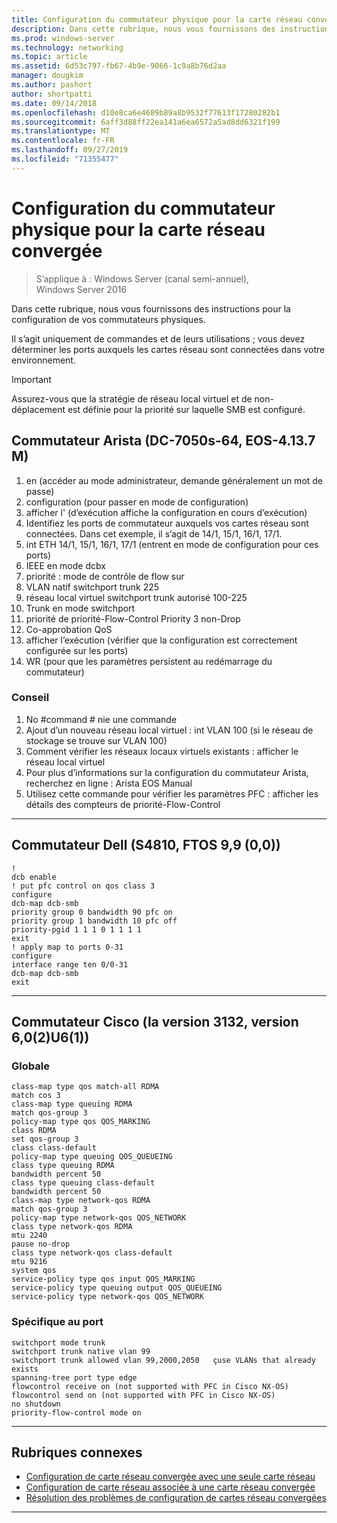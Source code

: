 ```yaml
---
title: Configuration du commutateur physique pour la carte réseau convergée
description: Dans cette rubrique, nous vous fournissons des instructions pour la configuration de vos commutateurs physiques.
ms.prod: windows-server
ms.technology: networking
ms.topic: article
ms.assetid: 6d53c797-fb67-4b9e-9066-1c9a8b76d2aa
manager: dougkim
ms.author: pashort
author: shortpatti
ms.date: 09/14/2018
ms.openlocfilehash: d10e8ca6e4689b89a8b9532f77613f17280282b1
ms.sourcegitcommit: 6aff3d88ff22ea141a6ea6572a5ad8dd6321f199
ms.translationtype: MT
ms.contentlocale: fr-FR
ms.lasthandoff: 09/27/2019
ms.locfileid: "71355477"
---
```

# <a name="physical-switch-configuration-for-converged-nic"></a>Configuration du commutateur physique pour la carte réseau convergée

>S’applique à : Windows Server (canal semi-annuel), Windows Server 2016

Dans cette rubrique, nous vous fournissons des instructions pour la configuration de vos commutateurs physiques. 


Il s’agit uniquement de commandes et de leurs utilisations ; vous devez déterminer les ports auxquels les cartes réseau sont connectées dans votre environnement. 

>[!IMPORTANT]
>Assurez-vous que la stratégie de réseau local virtuel et de non-déplacement est définie pour la priorité sur laquelle SMB est configuré.

## <a name="arista-switch-dcs-7050s-64-eos-4137m"></a>Commutateur Arista \(DC\-7050s\-64, EOS\-4.13.7 M\)

1.  en \(accéder au mode administrateur, demande généralement un mot de passe\)
2.  configuration \(pour passer en mode de configuration\)
3.  afficher l' \(d’exécution affiche la configuration en cours d’exécution\)
4.  Identifiez les ports de commutateur auxquels vos cartes réseau sont connectées. Dans cet exemple, il s’agit de 14/1, 15/1, 16/1, 17/1.
5.  int ETH 14/1, 15/1, 16/1, 17/1 \(entrent en mode de configuration pour ces ports\)
6.  IEEE en mode dcbx
7.  priorité : mode de contrôle de flow sur
8.  VLAN natif switchport trunk 225
9.  réseau local virtuel switchport trunk autorisé 100-225
10. Trunk en mode switchport
11. priorité de priorité-Flow-Control Priority 3 non-Drop
12. Co-approbation QoS
13. afficher l’exécution \(vérifier que la configuration est correctement configurée sur les ports\)
14. WR \(pour que les paramètres persistent au redémarrage du commutateur\)

### <a name="tips"></a>Conseil
1.  No #command # nie une commande
2.  Ajout d’un nouveau réseau local virtuel : int VLAN 100 \(si le réseau de stockage se trouve sur VLAN 100\)
3.  Comment vérifier les réseaux locaux virtuels existants : afficher le réseau local virtuel
4.  Pour plus d’informations sur la configuration du commutateur Arista, recherchez en ligne : Arista EOS Manual
5.  Utilisez cette commande pour vérifier les paramètres PFC : afficher les détails des compteurs de priorité-Flow-Control

--- 

## <a name="dell-switch-s4810-ftos-99-00"></a>Commutateur Dell \(S4810, FTOS 9,9 \(0,0\)\)

    
    !
    dcb enable
    ! put pfc control on qos class 3
    configure
    dcb-map dcb-smb
    priority group 0 bandwidth 90 pfc on
    priority group 1 bandwidth 10 pfc off
    priority-pgid 1 1 1 0 1 1 1 1
    exit
    ! apply map to ports 0-31
    configure
    interface range ten 0/0-31
    dcb-map dcb-smb
    exit
    
--- 

## <a name="cisco-switch-nexus-3132-version-602u61"></a>Commutateur Cisco \(la version 3132, version 6,0\(2\)U6\(1\)\)

### <a name="global"></a>Globale
    
    class-map type qos match-all RDMA
    match cos 3
    class-map type queuing RDMA
    match qos-group 3
    policy-map type qos QOS_MARKING
    class RDMA
    set qos-group 3
    class class-default
    policy-map type queuing QOS_QUEUEING
    class type queuing RDMA
    bandwidth percent 50
    class type queuing class-default
    bandwidth percent 50
    class-map type network-qos RDMA
    match qos-group 3
    policy-map type network-qos QOS_NETWORK
    class type network-qos RDMA
    mtu 2240
    pause no-drop
    class type network-qos class-default
    mtu 9216
    system qos
    service-policy type qos input QOS_MARKING
    service-policy type queuing output QOS_QUEUEING
    service-policy type network-qos QOS_NETWORK
    

### <a name="port-specific"></a>Spécifique au port

    
    switchport mode trunk
    switchport trunk native vlan 99
    switchport trunk allowed vlan 99,2000,2050   çuse VLANs that already exists
    spanning-tree port type edge
    flowcontrol receive on (not supported with PFC in Cisco NX-OS)
    flowcontrol send on (not supported with PFC in Cisco NX-OS)
    no shutdown
    priority-flow-control mode on
    
--- 

## <a name="related-topics"></a>Rubriques connexes

- [Configuration de carte réseau convergée avec une seule carte réseau](cnic-single.md)
- [Configuration de carte réseau associée à une carte réseau convergée](cnic-datacenter.md)
- [Résolution des problèmes de configuration de cartes réseau convergées](cnic-app-troubleshoot.md)

--- 